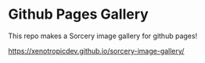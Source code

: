 # Github Pages Gallery
This repo makes a Sorcery image gallery for github pages!

https://xenotropicdev.github.io/sorcery-image-gallery/